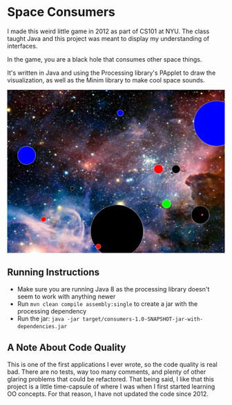 # Space Consumers

I made this weird little game in 2012 as part of CS101 at NYU. The class taught Java and this project was meant to display my understanding of interfaces.

In the game, you are a black hole that consumes other space things.

It's written in Java and using the Processing library's PApplet to draw the visualization, as well as the Minim library to make cool space sounds.

![Moving Triangles](lib/space-ballz.png)

## Running Instructions
- Make sure you are running Java 8 as the processing library doesn't seem to work with anything newer
- Run `mvn clean compile assembly:single` to create a jar with the processing dependency
- Run the jar: `java -jar target/consumers-1.0-SNAPSHOT-jar-with-dependencies.jar`

## A Note About Code Quality

This is one of the first applications I ever wrote, so the code quality is real bad. There are no tests, way too many comments, and plenty of other glaring problems that could be refactored. That being said, I like that this project is a little time-capsule of where I was when I first started learning OO concepts. For that reason, I have not updated the code since 2012.
